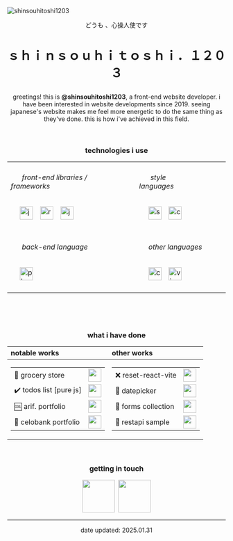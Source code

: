 ![shinsouhitoshi1203](https://github.com/user-attachments/assets/eae51f07-33e3-40a6-bae8-d31d556c1e52)



<p align="center">どうも 、心操人使です</p>

# <p align="center">ｓｈｉｎｓｏｕｈｉｔｏｓｈｉ．１２０３</p> 

<p align="center"> greetings! this is <b>@shinsouhitoshi1203</b>, a front-end website developer. i have been interested in website developments since 2019. seeing japanese's website makes me feel more energetic to do the same thing as they've done. this is how i've achieved in this field. </p>


<br><h3 align="center" size="30"><b >technologies i use</b></h3>
<table align="center">
      <tr>
          <td>
            <div>
              <h6>&nbsp;&nbsp;&nbsp;&nbsp;&nbsp;&nbsp;front-end libraries / frameworks&nbsp;&nbsp;&nbsp;&nbsp;&nbsp;&nbsp;</h6>
              &nbsp;&nbsp;&nbsp;&nbsp;
              <img width="30" src="https://github.com/user-attachments/assets/cf4290f2-88a6-4e5f-85ad-d8c3e72e915a" title="javascript"/>
              <span>&ensp;</span>
              <img width="30" src="https://github.com/user-attachments/assets/4ee61439-596f-4ecc-bfe6-03908f5866bd" title="react (learning)"/>
              <span>&ensp;</span>
              <img width="30" src="https://github.com/user-attachments/assets/d52f4abb-e98a-421f-8a74-a61662744132" title="jquery (breh)"/>
              <br><br>
            </div>
          </td>
          <td>
            <div>
              <h6>&nbsp;&nbsp;&nbsp;&nbsp;&nbsp;&nbsp;style languages&nbsp;&nbsp;&nbsp;&nbsp;&nbsp;&nbsp;&nbsp;&nbsp;&nbsp;&nbsp;&nbsp;&nbsp;</h6>
              &nbsp;&nbsp;&nbsp;&nbsp; 
              <img width="30" src="https://github.com/user-attachments/assets/191f12ea-0331-4a3c-b8ee-0da42802e82d" title="scss"/>
              <span>&ensp;</span>
              <img width="30" src="https://github.com/user-attachments/assets/1a060ff9-95c3-4daa-b4e3-05095c573ba6" title="css"/>
              <br><br>
            </div>
          </td>
      </tr>
      <tr>
          <td>
            <div>
              <h6>&nbsp;&nbsp;&nbsp;&nbsp;&nbsp;&nbsp;back-end language&nbsp;&nbsp;&nbsp;&nbsp;&nbsp;</h6>
              <span>&nbsp;&nbsp;&nbsp;&nbsp;</span>
              <img width="30" src="https://github.com/user-attachments/assets/da63edbb-b086-4d35-800f-4eb04a1132e5" title="php (basic)"/>
              <br><br>
            </div>
          </td>
          <td>
            <div>
              <h6>&nbsp;&nbsp;&nbsp;&nbsp;&nbsp;other languages&nbsp;&nbsp;&nbsp;&nbsp;&nbsp;</h6>
              <span>&nbsp;&nbsp;&nbsp;&nbsp;</span>
              <img width="30" src="https://github.com/user-attachments/assets/06934120-85f0-4c70-88cd-2bbdf2b4a556" title="cee-plus-plus (bruh)"/>
              <span>&ensp;</span>
              <img width="30" src="https://github.com/user-attachments/assets/2064eeeb-be07-4e6b-b16e-1128ca6199c4" title="visual basic shit"/>
              <br><br>
            </div>
          </td>
      </tr>
</table>

<br>

<br><h3 align="center" size="30"><b >what i have done</b></h3>
<table class=work align=center>
      <thead>
            <tr>
                  <th align=left>notable works</th>
                  <th align=left>other works</th>
            </tr>
      </thead>
      <tbody>
            <tr>
                  <td class=notable>
                        <table><tbody>
                          <tr>
                            <td>🏪 grocery store</td>
                            <td><a href="https://store.zorogetlost.site/"><img src="https://github.com/user-attachments/assets/53137a40-5b4c-4cb8-ae0d-546a09aa1b98"  height=30></a></td>
                          </tr>
                          <tr>
                            <td>✔️ todos list [pure js]</td>
                            <td><a href="https://todos.zorogetlost.site/"><img src="https://github.com/user-attachments/assets/53137a40-5b4c-4cb8-ae0d-546a09aa1b98"  height=30></a></td>
                          </tr>
                          <tr>
                            <td>🆒 arif. portfolio</td>
                            <td><a href="https://project06.zorogetlost.site/"><img src="https://github.com/user-attachments/assets/53137a40-5b4c-4cb8-ae0d-546a09aa1b98"  height=30></a></td>
                          </tr>
                          <tr>
                            <td>🏦 celobank portfolio</td>
                            <td><a href="https://project05.zorogetlost.site/"> <img src="https://github.com/user-attachments/assets/e92c3ee9-7f4a-4066-943c-37e508eb9def"  height=30> </a></td>
                          </tr>
                        </tbody>
                        </table>
                  </td>
                  <td class=other>
                        <table><tbody>
                          <tr>
                            <td>❌ reset-react-vite </td>
                            <td><a href="https://github.com/shinsouhitoshi1203/reset-react-vite" height=30><img src="https://github.com/user-attachments/assets/53137a40-5b4c-4cb8-ae0d-546a09aa1b98"  height=30></a></td>
                          </tr>
                          <tr>
                            <td>📆 datepicker</td>
                            <td><a href="https://datepicker.zorogetlost.site/"><img src="https://github.com/user-attachments/assets/53137a40-5b4c-4cb8-ae0d-546a09aa1b98"  height=30></a></td>
                          </tr>  
                          <tr>
                            <td>📝 forms collection </td>
                            <td><a href="https://forms.zorogetlost.site/"><img src="https://github.com/user-attachments/assets/53137a40-5b4c-4cb8-ae0d-546a09aa1b98"  height=30></a></td>
                          </tr>
                           <tr>
                            <td>🔐 restapi sample </td>
                            <td><a href="https://restapi.zorogetlost.site/"><img src="https://github.com/user-attachments/assets/53137a40-5b4c-4cb8-ae0d-546a09aa1b98"  height=30></a></td>
                          </tr>
                        </tbody>
                        </table>
                  </td>
            </tr>
      </tbody>
</table>

<br><h3 align="center" size="30"><b >getting in touch</b></h3>

<div align=center>
      <a href="https://discord.com/users/1049182897678065737" title="discord@shinsouhitoshi.heroaca"><img src="https://github.com/user-attachments/assets/f135abdf-c6e1-4f72-9b3f-df904358f67f" height=75></a>&nbsp;
      <a href="mailto:houtarouhyouka.1203@outlook.co.th" title="houtarouhyouka.1203@outlook.co.th"><img src="https://github.com/user-attachments/assets/3f0a6e0f-aa85-4213-9c2b-d0940c236105"  height=75></a>
</table>



-------------------------
date updated: 2025.01.31
